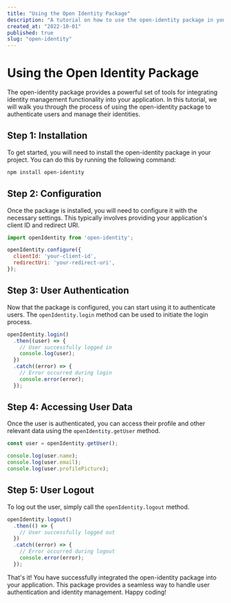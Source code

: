 ```yaml
---
title: "Using the Open Identity Package"
description: "A tutorial on how to use the open-identity package in your application"
created_at: "2022-10-01"
published: true
slug: "open-identity"
---
```


# Using the Open Identity Package

The open-identity package provides a powerful set of tools for integrating identity management functionality into your application. In this tutorial, we will walk you through the process of using the open-identity package to authenticate users and manage their identities.

## Step 1: Installation

To get started, you will need to install the open-identity package in your project. You can do this by running the following command:

```bash
npm install open-identity
```

## Step 2: Configuration

Once the package is installed, you will need to configure it with the necessary settings. This typically involves providing your application's client ID and redirect URI. 

```javascript
import openIdentity from 'open-identity';

openIdentity.configure({
  clientId: 'your-client-id',
  redirectUri: 'your-redirect-uri',
});
```

## Step 3: User Authentication

Now that the package is configured, you can start using it to authenticate users. The `openIdentity.login` method can be used to initiate the login process.

```javascript
openIdentity.login()
  .then((user) => {
    // User successfully logged in
    console.log(user);
  })
  .catch((error) => {
    // Error occurred during login
    console.error(error);
  });
```

## Step 4: Accessing User Data

Once the user is authenticated, you can access their profile and other relevant data using the `openIdentity.getUser` method.

```javascript
const user = openIdentity.getUser();

console.log(user.name);
console.log(user.email);
console.log(user.profilePicture);
```

## Step 5: User Logout

To log out the user, simply call the `openIdentity.logout` method.

```javascript
openIdentity.logout()
  .then(() => {
    // User successfully logged out
  })
  .catch((error) => {
    // Error occurred during logout
    console.error(error);
  });
```

That's it! You have successfully integrated the open-identity package into your application. This package provides a seamless way to handle user authentication and identity management. Happy coding!

